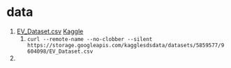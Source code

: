 # data

1. [EV_Dataset.csv](/data/EV_Dataset.csv) [Kaggle](https://www.kaggle.com/datasets/mafzal19/electric-vehicle-sales-by-state-in-india/data)
    1. `curl --remote-name --no-clobber --silent https://storage.googleapis.com/kagglesdsdata/datasets/5859577/9604098/EV_Dataset.csv`
2. 

